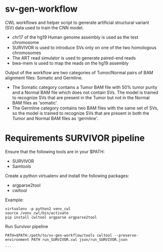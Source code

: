 # sv-gen-workflow
CWL workflows and helper script to generate artificial structural variant (SV) data used to train the CNN model.

* chr17 of the hg19 Human genome assembly is used as the test chromosome
* SURVIVOR is used to introduce SVs only on one of the two homologous chromosomes
* The ART read simulator is used to generate paired-end reads
* bwa-mem is used to map the reads on the hg19 assembly

Output of the workflow are two categories of Tumor/Normal pairs of BAM alignment files: Somatic and Germline.

* The Somatic category contains a Tumor BAM file with 50% tumor purity and a Normal BAM file which does not contain SVs. The model is trained to recognize SVs that are present in the Tumor but not in the Normal BAM files as 'somatic'.
* The Germline category contains two BAM files with the same set of SVs, so the model is trained to recognize SVs that are present in both the Tumor and Normal BAM files as 'germline'.


# Requirements SURVIVOR pipeline
Ensure that the following tools are in your $PATH:
- SURVIVOR
- Samtools

Create a python virtualenv and install the following packages:
- argparse2tool
- cwltool 

Example:

```
virtualenv -p python2 venv_cwl
source /venv_cwl/bin/activate
pip install cwltool argparse argparse2tool

````
Run Survivor pipeline

````
PATH=$PATH:/path/to/sv-gen-workflow/tools cwltool --preserve-environment PATH run_SURVIVOR.cwl json/run_SURVIVOR.json

```

